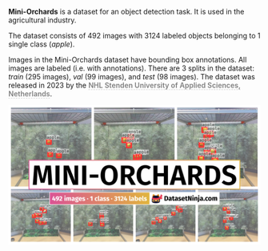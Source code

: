 **Mini-Orchards** is a dataset for an object detection task. It is used in the agricultural industry. 

The dataset consists of 492 images with 3124 labeled objects belonging to 1 single class (*apple*).

Images in the Mini-Orchards dataset have bounding box annotations. All images are labeled (i.e. with annotations). There are 3 splits in the dataset: *train* (295 images), *val* (99 images), and *test* (98 images). The dataset was released in 2023 by the <span style="font-weight: 600; color: grey; border-bottom: 1px dashed #d3d3d3;">NHL Stenden University of Applied Sciences, Netherlands</span>.

<img src="https://github.com/dataset-ninja/mini-orchards/raw/main/visualizations/poster.png">
